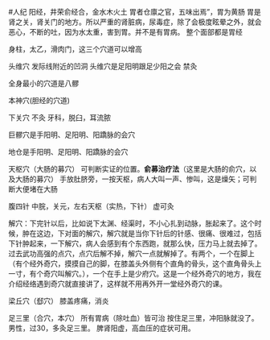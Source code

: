 #人纪 
阳经，井荣俞经合，金水木火土
胃者仓廪之官，五味出焉”，胃为黄肠
胃是肾之关，肾关门的地方。所以严重的肾脏病，尿毒症，除了会极度眩晕之外，就会恶心，不断的吐，因为水太重，害到胃。并不是有胃病。
整个面部都是胃经

身柱，太乙，滑肉门，这三个穴道可以增高




头维穴
	发际线附近的凹洞
	头维穴是足阳明跟足少阳之会
	禁灸

全身最小的穴道是八髎


本神穴(胆经的穴道)

下关穴
	不灸
	牙科，脱臼，耳流脓


巨髎穴是手阳明、足阳明、阳蹻脉的会穴

地仓是手阳明、足阳明、阳蹻脉的会穴

天枢穴（大肠的募穴）
	可判断实证的位置。**俞募治疗法**（这里是大肠的俞穴，以及大肠的募穴）
	手放肚脐旁，一按天枢，病人大叫一声、惨叫，这是燥矢；可判断大便堵在大肠


腹四针
	中脘，关元，左右天枢（实热，下针）
	虚可灸


解穴：下完针以后，比如说下太渊、经渠时，不小心扎到动脉，胀起来了。这个时候，肿在这边，下对面的解穴，解穴就是当你下针后的针感、很痛、很难过，包括下针肿起来，一下解穴，病人会感到有个东西跑，就那么快，压力马上就去掉了。
过去武功高强的点穴，点穴后解不掉，解穴一点就解掉了。有两个，一个在脚上（有个经外奇穴，摸摸自己的脚，在膝盖头外侧有个直角的骨头，这个直角骨头上一寸，有个奇穴叫解穴。），一个在手上是少府穴。这是一个经外奇穴的地方，我在介绍经络遇到奇穴就直接讲了，这样就不用再外开一堂经外奇穴的课。

梁丘穴（郄穴）
	膝盖疼痛，消炎

足三里（合穴，本穴）
	所有胃病（除吐血）皆可治
	按住足三里，冲阳脉就没了。
	男性，过30，多灸足三里。
	脾肾阳虚，高血压的症状可用。 











